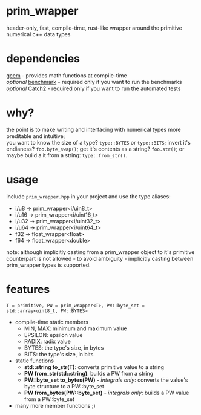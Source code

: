 # prim_wrapper
 header-only, fast, compile-time, rust-like wrapper around the primitive numerical c++ data types

# dependencies
 [gcem](https://github.com/kthohr/gcem) - provides math functions at compile-time  
 *optional* [benchmark](https://github.com/google/benchmark) - required only if you want to run the benchmarks  
 *optional* [Catch2](https://github.com/catchorg/Catch2) - required only if you want to run the automated tests


# why?
 the point is to make writing and interfacing with numerical types more preditable and intuitive;  
 you want to know the size of a type? `type::BYTES` or `type::BITS`; invert it's endianess? `foo.byte_swap()`; get it's contents as a string? `foo.str()`; or maybe build a it from a string: `type::from_str()`.

# usage
 include `prim_wrapper.hpp` in your project and use the type aliases:
 - i/u8 -> prim_wrapper\<i/uin8_t>
 - i/u16 -> prim_wrapper\<i/uint16_t>
 - i/u32 -> prim_wrapper\<i/uint32_t>
 - i/u64 -> prim_wrapper\<i/uint64_t>
 - f32 -> float_wrapper\<float>
 - f64 -> float_wrapper\<double>

 note: although implicitly casting from a prim_wrapper object to it's primitive counterpart is not allowed - to avoid ambiguity - implicitly casting between prim_wrapper types is supported.

# features  
    T = primitive, PW = prim_wrapper<T>, PW::byte_set = std::array<uint8_t, PW::BYTES>

 - compile-time static members
    - MIN, MAX: minimum and maximum value
    - EPSILON: epsilon value
    - RADIX: radix value
    - BYTES: the type's size, in bytes
    - BITS: the type's size, in bits
- static functions
    - **std::string to_str(T)**: converts primitive value to a string
    - **PW from_str(std::string)**: builds a PW from a string
    - **PW::byte_set to_bytes(PW)** - *integrals only*: converts the value's byte structure to a PW::byte_set
    - **PW from_bytes(PW::byte_set)** - *integrals only*: builds a PW value from a PW::byte_set
- many more member functions ;)
